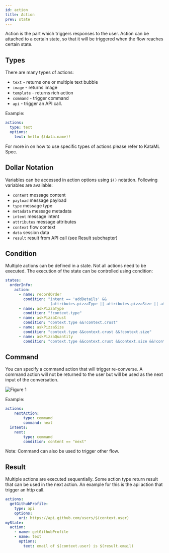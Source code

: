 ```yaml
---
id: action
title: Action
prev: state
---
```


Action is the part which triggers responses to the user. Action can be attached to a certain state, so that it will be triggered when the flow reaches certain state.

## Types

There are many types of actions:

- `text` - returns one or multiple text bubble
- `image` - returns image
- `template` - returns rich action
- `command` - trigger command
- `api` - trigger an API call.

Example:

```yaml
actions:
  type: text
  options:
    text: hello $(data.name)!
```

For more in on how to use specific types of actions please refer to KataML Spec.

## Dollar Notation

Variables can be accessed in action options using `$()` notation. Following variables are available:

- `content` message content
- `payload` message payload
- `type` message type
- `metadata` message metadata
- `intent` message intent
- `attributes` message attributes
- `context` flow context
- `data` session data
- `result` result from API call (see Result subchapter)

## Condition

Multiple actions can be defined in a state. Not all actions need to be executed. The execution of the state can be controlled using condition:

```yaml
states:
  orderInfo:
    action:
      - name: recordOrder
        condition: "intent == 'addDetails' &&
                    (attributes.pizzaType || attributes.pizzaSize || attributes.pizzaCrust || attributes.pizzaQuantity)"
      - name: askPizzaType
        condition: "!context.type"
      - name: askPizzaCrust
        condition: "context.type &&!context.crust"
      - name: askPizzaSize
        condition: "context.type &&context.crust &&!context.size"
      - name: askPizzaQuantity
        condition: "context.type &&context.crust &&context.size &&!context.quantity"
```

## Command

You can specify a command action that will trigger re-converse. A command action will not be returned to the user but will be used as the next input of the conversation.

![Figure 1](/images/concepts/action/figure-1.png)

Example:

```yaml
actions:
    nextAction:
        type: command
        command: next
  intents:
    next:
        type: command
        condition: content == "next"
```

Note: Command can also be used to trigger other flow.

## Result

Multiple actions are executed sequentially. Some action type return result that can be used in the next action. An example for this is the api action that trigger an http call.

```yaml
actions:
  getGithubProfile:
    type: api
    options:
      uri: https://api.github.com/users/$(context.user)
myState:
  action:
    - name: getGithubProfile
    - name: text
      options:
        text: email of $(context.user) is $(result.email)
```
